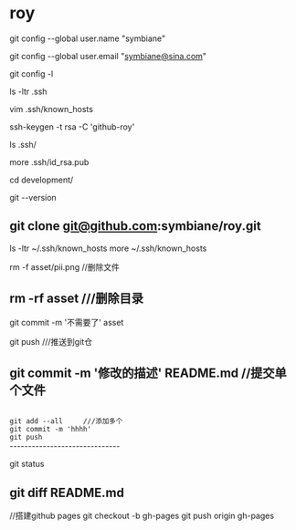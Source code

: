 # roy
git config --global user.name "symbiane"

git config --global user.email "symbiane@sina.com"

git config -l

ls -ltr .ssh

vim .ssh/known_hosts 

ssh-keygen -t rsa -C 'github-roy'

ls .ssh/

more .ssh/id_rsa.pub 

cd development/

git --version

git clone git@github.com:symbiane/roy.git
------------------------------

ls -ltr ~/.ssh/known_hosts
more ~/.ssh/known_hosts

rm -f asset/pii.png //删除文件

rm -rf asset    ///删除目录
------------------------------

git commit -m '不需要了' asset 

git push    ///推送到git仓

git commit -m '修改的描述' README.md     //提交单个文件
------------------------------

<code>
git add --all     ///添加多个
git commit -m 'hhhh'
git push 
</code>
------------------------------

git status

git diff README.md
------------------------------

//搭建github pages
git checkout -b gh-pages
git push origin gh-pages
